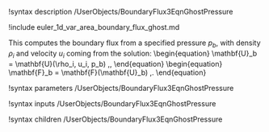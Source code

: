 !syntax description /UserObjects/BoundaryFlux3EqnGhostPressure

!include euler_1d_var_area_boundary_flux_ghost.md

This computes the boundary flux from a specified pressure $p_b$, with density
$\rho_i$ and velocity $u_i$ coming from the solution:
\begin{equation}
  \mathbf{U}_b = \mathbf{U}(\rho_i, u_i, p_b) \,,
\end{equation}
\begin{equation}
  \mathbf{F}_b = \mathbf{F}(\mathbf{U}_b) \,.
\end{equation}

!syntax parameters /UserObjects/BoundaryFlux3EqnGhostPressure

!syntax inputs /UserObjects/BoundaryFlux3EqnGhostPressure

!syntax children /UserObjects/BoundaryFlux3EqnGhostPressure
